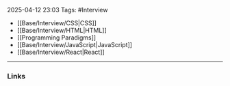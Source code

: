 2025-04-12 23:03
Tags: #Interview

- [[Base/Interview/CSS|CSS]]
- [[Base/Interview/HTML|HTML]]
- [[Programming Paradigms]]
- [[Base/Interview/JavaScript|JavaScript]]
- [[Base/Interview/React|React]]


---
### Links
